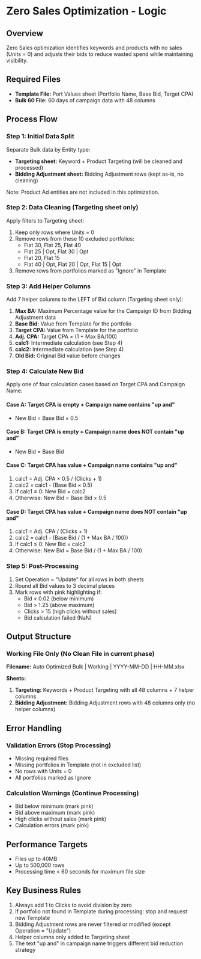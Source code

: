 # Zero Sales Optimization - Logic

## Overview
Zero Sales optimization identifies keywords and products with no sales (Units = 0) and adjusts their bids to reduce wasted spend while maintaining visibility.

## Required Files
- **Template File:** Port Values sheet (Portfolio Name, Base Bid, Target CPA)
- **Bulk 60 File:** 60 days of campaign data with 48 columns

## Process Flow

### Step 1: Initial Data Split
Separate Bulk data by Entity type:
- **Targeting sheet:** Keyword + Product Targeting (will be cleaned and processed)
- **Bidding Adjustment sheet:** Bidding Adjustment rows (kept as-is, no cleaning)

Note: Product Ad entities are not included in this optimization.

### Step 2: Data Cleaning (Targeting sheet only)
Apply filters to Targeting sheet:
1. Keep only rows where Units = 0
2. Remove rows from these 10 excluded portfolios:
   - Flat 30, Flat 25, Flat 40
   - Flat 25 | Opt, Flat 30 | Opt  
   - Flat 20, Flat 15
   - Flat 40 | Opt, Flat 20 | Opt, Flat 15 | Opt
3. Remove rows from portfolios marked as "Ignore" in Template

### Step 3: Add Helper Columns
Add 7 helper columns to the LEFT of Bid column (Targeting sheet only):
1. **Max BA:** Maximum Percentage value for the Campaign ID from Bidding Adjustment data
2. **Base Bid:** Value from Template for the portfolio
3. **Target CPA:** Value from Template for the portfolio  
4. **Adj. CPA:** Target CPA × (1 + Max BA/100)
5. **calc1:** Intermediate calculation (see Step 4)
6. **calc2:** Intermediate calculation (see Step 4)
7. **Old Bid:** Original Bid value before changes

### Step 4: Calculate New Bid
Apply one of four calculation cases based on Target CPA and Campaign Name:

#### Case A: Target CPA is empty + Campaign name contains "up and"
- New Bid = Base Bid × 0.5

#### Case B: Target CPA is empty + Campaign name does NOT contain "up and"  
- New Bid = Base Bid

#### Case C: Target CPA has value + Campaign name contains "up and"
1. calc1 = Adj. CPA × 0.5 / (Clicks + 1)
2. calc2 = calc1 - (Base Bid × 0.5)
3. If calc1 ≤ 0: New Bid = calc2
4. Otherwise: New Bid = Base Bid × 0.5

#### Case D: Target CPA has value + Campaign name does NOT contain "up and"
1. calc1 = Adj. CPA / (Clicks + 1)
2. calc2 = calc1 - (Base Bid / (1 + Max BA / 100))
3. If calc1 ≤ 0: New Bid = calc2
4. Otherwise: New Bid = Base Bid / (1 + Max BA / 100)

### Step 5: Post-Processing
1. Set Operation = "Update" for all rows in both sheets
2. Round all Bid values to 3 decimal places
3. Mark rows with pink highlighting if:
   - Bid < 0.02 (below minimum)
   - Bid > 1.25 (above maximum)
   - Clicks > 15 (high clicks without sales)
   - Bid calculation failed (NaN)

## Output Structure

### Working File Only (No Clean File in current phase)
**Filename:** Auto Optimized Bulk | Working | YYYY-MM-DD | HH-MM.xlsx

**Sheets:**
1. **Targeting:** Keywords + Product Targeting with all 48 columns + 7 helper columns
2. **Bidding Adjustment:** Bidding Adjustment rows with 48 columns only (no helper columns)

## Error Handling

### Validation Errors (Stop Processing)
- Missing required files
- Missing portfolios in Template (not in excluded list)
- No rows with Units = 0
- All portfolios marked as Ignore

### Calculation Warnings (Continue Processing)
- Bid below minimum (mark pink)
- Bid above maximum (mark pink)
- High clicks without sales (mark pink)
- Calculation errors (mark pink)

## Performance Targets
- Files up to 40MB
- Up to 500,000 rows
- Processing time < 60 seconds for maximum file size

## Key Business Rules
1. Always add 1 to Clicks to avoid division by zero
2. If portfolio not found in Template during processing: stop and request new Template
3. Bidding Adjustment rows are never filtered or modified (except Operation = "Update")
4. Helper columns only added to Targeting sheet
5. The text "up and" in campaign name triggers different bid reduction strategy